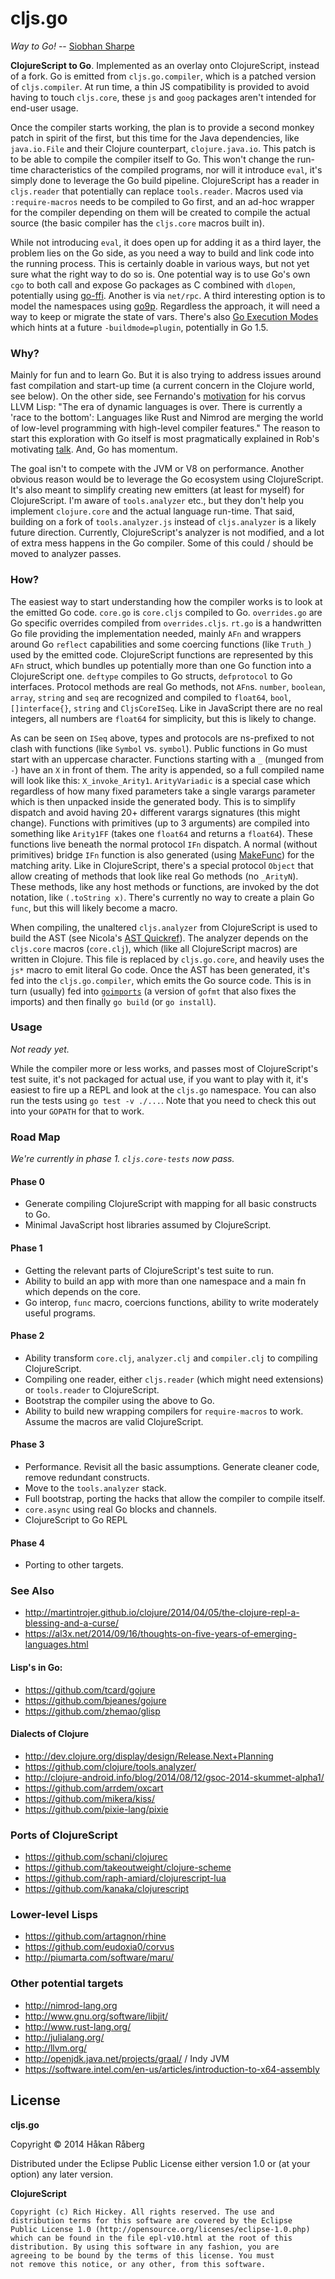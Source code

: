 # cljs.go

*Way to Go!* -- [Siobhan Sharpe](http://londonist.com/2012/07/did-boris-write-twenty-twelve-way-to-go-gag.php)


**ClojureScript to Go**. Implemented as an overlay onto ClojureScript, instead of a fork. Go is emitted from `cljs.go.compiler`, which is a patched version of `cljs.compiler`. At run time, a thin JS compatibility is provided to avoid having to touch `cljs.core`, these `js` and `goog` packages aren't intended for end-user usage.

Once the compiler starts working, the plan is to provide a second monkey patch in spirit of the first, but this time for the Java dependencies, like `java.io.File` and their Clojure counterpart, `clojure.java.io`. This patch is to be able to compile the compiler itself to Go. This won't change the run-time characteristics of the compiled programs, nor will it introduce `eval`, it's simply done to leverage the Go build pipeline. ClojureScript has a reader in `cljs.reader` that potentially can replace `tools.reader`. Macros used via `:require-macros` needs to be compiled to Go first, and an ad-hoc wrapper for the compiler depending on them will be created to compile the actual source (the basic compiler has the `cljs.core` macros built in).

While not introducing `eval`, it does open up for adding it as a third layer, the problem lies on the Go side, as you need a way to build and link code into the running process. This is certainly doable in various ways, but not yet sure what the right way to do so is. One potential way is to use Go's own `cgo` to both call and expose Go packages as C combined with `dlopen`, potentially using [go-ffi](https://bitbucket.org/binet/go-ffi). Another is via `net/rpc`. A third interesting option is to model the namespaces using [go9p](http://code.google.com/p/go9p/). Regardless the approach, it will need a way to keep or migrate the state of vars. There's also [Go Execution Modes](https://docs.google.com/document/d/1nr-TQHw*er6GOQRsF6T43GGhFDelrAP0NqSS*00RgZQ/preview?sle=true) which hints at a future `-buildmode=plugin`, potentially in Go 1.5.

### Why?

Mainly for fun and to learn Go. But it is also trying to address issues around fast compilation and start-up time (a current concern in the Clojure world, see below). On the other side, see Fernando's [motivation](https://github.com/eudoxia0/corvus#why) for his corvus LLVM Lisp: "The era of dynamic languages is over. There is currently a 'race to the bottom': Languages like Rust and Nimrod are merging the world of low-level programming with high-level compiler features." The reason to start this exploration with Go itself is most pragmatically explained in Rob's motivating [talk](https://talks.golang.org/2012/splash.article). And, Go has momentum.

The goal isn't to compete with the JVM or V8 on performance. Another obvious reason would be to leverage the Go ecosystem using ClojureScript. It's also meant to simplify creating new emitters (at least for myself) for ClojureScript. I'm aware of `tools.analyzer` etc., but they don't help you implement `clojure.core` and the actual language run-time. That said, building on a fork of `tools.analyzer.js` instead of `cljs.analyzer` is a likely future direction. Currently, ClojureScript's analyzer is not modified, and a lot of extra mess happens in the Go compiler. Some of this could / should be moved to analyzer passes.

### How?

The easiest way to start understanding how the compiler works is to look at the emitted Go code. `core.go` is `core.cljs` compiled to Go. `overrides.go` are Go specific overrides compiled from `overrides.cljs`. `rt.go` is a handwritten Go file providing the implementation needed, mainly `AFn` and wrappers around Go `reflect` capabilities and some coercing functions (like `Truth_`) used by the emitted code. ClojureScript functions are represented by this `AFn` struct, which bundles up potentially more than one Go function into a ClojureScript one. `deftype` compiles to Go structs, `defprotocol` to Go interfaces. Protocol methods are real Go methods, not `AFn`s. `number`, `boolean`, `array`, `string` and `seq` are recognized and compiled to `float64`, `bool`, `[]interface{}`, `string` and `CljsCoreISeq`. Like in JavaScript there are no real integers, all numbers are `float64` for simplicity, but this is likely to change.

As can be seen on `ISeq` above, types and protocols are ns-prefixed to not clash with functions (like `Symbol` vs. `symbol`). Public functions in Go must start with an uppercase character. Functions starting with a `_` (munged from `-`) have an `X` in front of them. The arity is appended, so a full compiled name will look like this: `X_invoke_Arity1`. `ArityVariadic` is a special case which regardless of how many fixed parameters take a single varargs parameter which is then unpacked inside the generated body. This is to simplify dispatch and avoid having 20+ different varargs signatures (this might change). Functions with primitives (up to 3 arguments) are compiled into something like `Arity1FF` (takes one `float64` and returns a `float64`). These functions live beneath the normal protocol `IFn` dispatch. A normal (without primitives) bridge `IFn` function is also generated (using [MakeFunc](http://golang.org/pkg/reflect/#MakeFunc)) for the matching arity. Like in ClojureScript, there's a special protocol `Object` that allow creating of methods that look like real Go methods (no `_ArityN`). These methods, like any host methods or functions, are invoked by the dot notation, like `(.toString x)`. There's currently no way to create a plain Go `func`, but this will likely become a macro.

When compiling, the unaltered `cljs.analyzer` from ClojureScript is used to build the AST (see Nicola's [AST Quickref](http://clojure.github.io/tools.analyzer/spec/quickref.html)). The analyzer depends on the `cljs.core` macros (`core.clj`), which (like all ClojureScript macros) are written in Clojure. This file is replaced by `cljs.go.core`, and heavily uses the `js*` macro to emit literal Go code. Once the AST has been generated, it's fed into the `cljs.go.compiler`, which emits the Go source code. This is in turn (usually) fed into [`goimports`](http://godoc.org/code.google.com/p/go.tools/cmd/goimports) (a version of `gofmt` that also fixes the imports) and then finally `go build` (or `go install`).

### Usage

*Not ready yet.*

While the compiler more or less works, and passes most of ClojureScript's test suite, it's not packaged for actual use, if you want to play with it, it's easiest to fire up a REPL and look at the `cljs.go` namespace. You can also run the tests using `go test -v ./...`. Note that you need to check this out into your `GOPATH` for that to work.

### Road Map

*We're currently in phase 1. `cljs.core-tests` now pass.*

#### Phase 0

* Generate compiling ClojureScript with mapping for all basic constructs to Go.
* Minimal JavaScript host libraries assumed by ClojureScript.

#### Phase 1

* Getting the relevant parts of ClojureScript's test suite to run.
* Ability to build an app with more than one namespace and a main fn which depends on the core.
* Go interop, `func` macro, coercions functions, ability to write moderately useful programs.

#### Phase 2

* Ability transform `core.clj`, `analyzer.clj` and `compiler.clj` to compiling ClojureScript.
* Compiling one reader, either `cljs.reader` (which might need extensions) or `tools.reader` to ClojureScript.
* Bootstrap the compiler using the above to Go.
* Ability to build new wrapping compilers for `require-macros` to work. Assume the macros are valid ClojureScript.

#### Phase 3

* Performance. Revisit all the basic assumptions. Generate cleaner code, remove redundant constructs.
* Move to the `tools.analyzer` stack.
* Full bootstrap, porting the hacks that allow the compiler to compile itself.
* `core.async` using real Go blocks and channels.
* ClojureScript to Go REPL

#### Phase 4

* Porting to other targets.

### See Also

* http://martintrojer.github.io/clojure/2014/04/05/the-clojure-repl-a-blessing-and-a-curse/
* https://al3x.net/2014/09/16/thoughts-on-five-years-of-emerging-languages.html

#### Lisp's in Go:

* https://github.com/tcard/gojure
* https://github.com/bjeanes/gojure
* https://github.com/zhemao/glisp

#### Dialects of Clojure

* http://dev.clojure.org/display/design/Release.Next+Planning
* https://github.com/clojure/tools.analyzer/
* http://clojure-android.info/blog/2014/08/12/gsoc-2014-skummet-alpha1/
* https://github.com/arrdem/oxcart
* https://github.com/mikera/kiss/
* https://github.com/pixie-lang/pixie

### Ports of ClojureScript

* https://github.com/schani/clojurec
* https://github.com/takeoutweight/clojure-scheme
* https://github.com/raph-amiard/clojurescript-lua
* https://github.com/kanaka/clojurescript

### Lower-level Lisps

* https://github.com/artagnon/rhine
* https://github.com/eudoxia0/corvus
* http://piumarta.com/software/maru/

### Other potential targets

* http://nimrod-lang.org
* http://www.gnu.org/software/libjit/
* http://www.rust-lang.org/
* http://julialang.org/
* http://llvm.org/
* http://openjdk.java.net/projects/graal/ / Indy JVM
* https://software.intel.com/en-us/articles/introduction-to-x64-assembly

## License

**cljs.go**

Copyright © 2014 Håkan Råberg

Distributed under the Eclipse Public License either version 1.0 or (at
your option) any later version.

**ClojureScript**

    Copyright (c) Rich Hickey. All rights reserved. The use and
    distribution terms for this software are covered by the Eclipse
    Public License 1.0 (http://opensource.org/licenses/eclipse-1.0.php)
    which can be found in the file epl-v10.html at the root of this
    distribution. By using this software in any fashion, you are
    agreeing to be bound by the terms of this license. You must
    not remove this notice, or any other, from this software.
